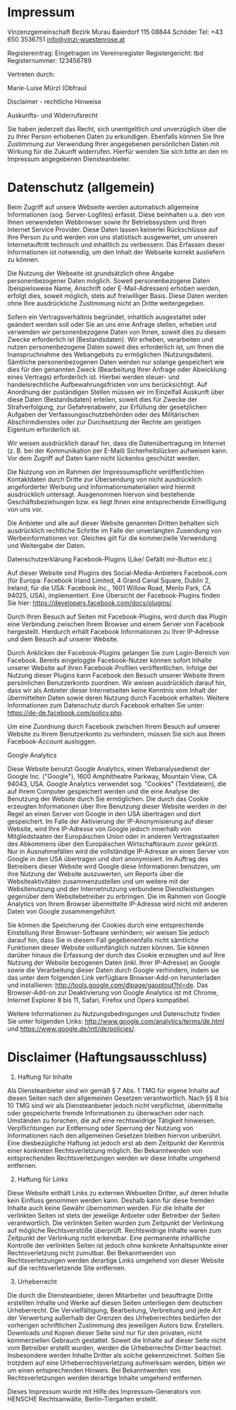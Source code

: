 # Impressum

Vinzenzgemeinschaft Bezirk Murau
Baierdorf 115
08844 Schöder
Tel: +43 650 3536751
info@vinzi-wuestenrose.at

Registereintrag:
Eingetragen im Vereinsregister
Registergericht: tbd
Registernummer: 123456789

Vertreten durch:

Marie-Luise Mürzl (Obfrau)

 

Disclaimer - rechtliche Hinweise

Auskunfts- und Widerrufsrecht

Sie haben jederzeit das Recht, sich unentgeltlich und unverzüglich über die zu Ihrer Person erhobenen Daten zu erkundigen. Ebenfalls können Sie Ihre Zustimmung zur Verwendung Ihrer angegebenen persönlichen Daten mit Wirkung für die Zukunft widerrufen. Hierfür wenden Sie sich bitte an den im Impressum angegebenen Diensteanbieter.

# Datenschutz (allgemein)

Beim Zugriff auf unsere Webseite werden automatisch allgemeine Informationen (sog. Server-Logfiles) erfasst. Diese beinhalten u.a. den von Ihnen verwendeten Webbrowser sowie Ihr Betriebssystem und Ihren Internet Service Provider. Diese Daten lassen keinerlei Rückschlüsse auf Ihre Person zu und werden von uns statistisch ausgewertet, um unseren Internetauftritt technisch und inhaltlich zu verbessern. Das Erfassen dieser Informationen ist notwendig, um den Inhalt der Webseite korrekt ausliefern zu können.

Die Nutzung der Webseite ist grundsätzlich ohne Angabe personenbezogener Daten möglich. Soweit personenbezogene Daten (beispielsweise Name, Anschrift oder E-Mail-Adressen) erhoben werden, erfolgt dies, soweit möglich, stets auf freiwilliger Basis. Diese Daten werden ohne Ihre ausdrückliche Zustimmung nicht an Dritte weitergegeben.

Sofern ein Vertragsverhältnis begründet, inhaltlich ausgestaltet oder geändert werden soll oder Sie an uns eine Anfrage stellen, erheben und verwenden wir personenbezogene Daten von Ihnen, soweit dies zu diesem Zwecke erforderlich ist (Bestandsdaten). Wir erheben, verarbeiten und nutzen personenbezogene Daten soweit dies erforderlich ist, um Ihnen die Inanspruchnahme des Webangebots zu ermöglichen (Nutzungsdaten). Sämtliche personenbezogenen Daten werden nur solange gespeichert wie dies für den genannten Zweck (Bearbeitung Ihrer Anfrage oder Abwicklung eines Vertrags) erforderlich ist. Hierbei werden steuer- und handelsrechtliche Aufbewahrungsfristen von uns berücksichtigt. Auf Anordnung der zuständigen Stellen müssen wir im Einzelfall Auskunft über diese Daten (Bestandsdaten) erteilen, soweit dies für Zwecke der Strafverfolgung, zur Gefahrenabwehr, zur Erfüllung der gesetzlichen Aufgaben der Verfassungsschutzbehörden oder des Militärischen Abschirmdienstes oder zur Durchsetzung der Rechte am geistigen Eigentum erforderlich ist.

Wir weisen ausdrücklich darauf hin, dass die Datenübertragung im Internet (z. B. bei der Kommunikation per E-Mail) Sicherheitslücken aufweisen kann. Vor dem Zugriff auf Daten kann nicht lückenlos geschützt werden.

Die Nutzung von im Rahmen der Impressumspflicht veröffentlichten Kontaktdaten durch Dritte zur Übersendung von nicht ausdrücklich angeforderter Werbung und Informationsmaterialien wird hiermit ausdrücklich untersagt. Ausgenommen hiervon sind bestehende Geschäftsbeziehungen bzw. es liegt Ihnen eine entsprechende Einwilligung von uns vor.

Die Anbieter und alle auf dieser Website genannten Dritten behalten sich ausdrücklich rechtliche Schritte im Falle der unverlangten Zusendung von Werbeinformationen vor. Gleiches gilt für die kommerzielle Verwendung und Weitergabe der Daten.

Datenschutzerklärung Facebook-Plugins (Like/ Gefällt mir-Button etc.)

Auf dieser Website sind Plugins des Social-Media-Anbieters Facebook.com (für Europa: Facebook Irland Limited, 4 Grand Canal Square, Dublin 2, Ireland; für die USA: Facebook Inc., 1601 Willow Road, Menlo Park, CA 94025, USA), implementiert. Eine Übersicht der Facebook-Plugins finden Sie hier: https://developers.facebook.com/docs/plugins/.

Durch Ihren Besuch auf Seiten mit Facebook-Plugins, wird durch das Plugin eine Verbindung zwischen Ihrem Browser und einem Server von Facebook hergestellt. Hierdurch erhält Facebook Informationen zu Ihrer IP-Adresse und dem Besuch auf unserer Website.

Durch Anklicken der Facebook-Plugins gelangen Sie zum Login-Bereich von Facebook. Bereits eingeloggte Facebook-Nutzer können sofort Inhalte unserer Website auf ihren Facebook-Profilen veröffentlichen. Infolge der Nutzung dieser Plugins kann Facebook den Besuch unserer Website Ihrem persönlichen Benutzerkonto zuordnen. Wir weisen ausdrücklich darauf hin, dass wir als Anbieter dieser Internetseiten keine Kenntnis vom Inhalt der übermittelten Daten sowie deren Nutzung durch Facebook erhalten. Weitere Informationen zum Datenschutz durch Facebook erhalten Sie unter: https://de-de.facebook.com/policy.php.

Um eine Zuordnung durch Facebook zwischen Ihrem Besuch auf unserer Website zu Ihrem Benutzerkonto zu verhindern, müssen Sie sich aus Ihrem Facebook-Account ausloggen.

Google Analytics

Diese Website benutzt Google Analytics, einen Webanalysedienst der Google Inc. ("Google"), 1600 Amphitheatre Parkway, Mountain View, CA 94043, USA. Google Analytics verwendet sog. "Cookies" (Textdateien), die auf Ihrem Computer gespeichert werden und die eine Analyse der Benutzung der Website durch Sie ermöglichen. Die durch das Cookie erzeugten Informationen über Ihre Benutzung dieser Website werden in der Regel an einen Server von Google in den USA übertragen und dort gespeichert. Im Falle der Aktivierung der IP-Anonymisierung auf dieser Website, wird Ihre IP-Adresse von Google jedoch innerhalb von Mitgliedstaaten der Europäischen Union oder in anderen Vertragsstaaten des Abkommens über den Europäischen Wirtschaftsraum zuvor gekürzt. Nur in Ausnahmefällen wird die vollständige IP-Adresse an einen Server von Google in den USA übertragen und dort anonymisiert. Im Auftrag des Betreibers dieser Website wird Google diese Informationen benutzen, um Ihre Nutzung der Website auszuwerten, um Reports über die Websiteaktivitäten zusammenzustellen und um weitere mit der Websitenutzung und der Internetnutzung verbundene Dienstleistungen gegenüber dem Websitebetreiber zu erbringen. Die im Rahmen von Google Analytics von Ihrem Browser übermittelte IP-Adresse wird nicht mit anderen Daten von Google zusammengeführt.

Sie können die Speicherung der Cookies durch eine entsprechende Einstellung Ihrer Browser-Software verhindern; wir weisen Sie jedoch darauf hin, dass Sie in diesem Fall gegebenenfalls nicht sämtliche Funktionen dieser Website vollumfänglich nutzen können. Sie können darüber hinaus die Erfassung der durch das Cookie erzeugten und auf Ihre Nutzung der Website bezogenen Daten (inkl. Ihrer IP-Adresse) an Google sowie die Verarbeitung dieser Daten durch Google verhindern, indem sie das unter dem folgenden Link verfügbare Browser-Add-on herunterladen und installieren: http://tools.google.com/dlpage/gaoptout?hl=de. Das Browser-Add-on zur Deaktivierung von Google Analytics ist mit Chrome, Internet Explorer 8 bis 11, Safari, Firefox und Opera kompatibel.

Weitere Informationen zu Nutzungsbedingungen und Datenschutz finden Sie unter folgenden Links: http://www.google.com/analytics/terms/de.html und https://www.google.de/intl/de/policies/.

 

# Disclaimer (Haftungsausschluss)

1. Haftung für Inhalte

Als Diensteanbieter sind wir gemäß § 7 Abs. 1 TMG für eigene Inhalte auf diesen Seiten nach den allgemeinen Gesetzen verantwortlich. Nach §§ 8 bis 10 TMG sind wir als Diensteanbieter jedoch nicht verpflichtet, übermittelte oder gespeicherte fremde Informationen zu überwachen oder nach Umständen zu forschen, die auf eine rechtswidrige Tätigkeit hinweisen. Verpflichtungen zur Entfernung oder Sperrung der Nutzung von Informationen nach den allgemeinen Gesetzen bleiben hiervon unberührt. Eine diesbezügliche Haftung ist jedoch erst ab dem Zeitpunkt der Kenntnis einer konkreten Rechtsverletzung möglich. Bei Bekanntwerden von entsprechenden Rechtsverletzungen werden wir diese Inhalte umgehend entfernen.

2. Haftung für Links

Diese Website enthält Links zu externen Webseiten Dritter, auf deren Inhalte kein Einfluss genommen werden kann. Deshalb kann für diese fremden Inhalte auch keine Gewähr übernommen werden. Für die Inhalte der verlinkten Seiten ist stets der jeweilige Anbieter oder Betreiber der Seiten verantwortlich. Die verlinkten Seiten wurden zum Zeitpunkt der Verlinkung auf mögliche Rechtsverstöße überprüft. Rechtswidrige Inhalte waren zum Zeitpunkt der Verlinkung nicht erkennbar. Eine permanente inhaltliche Kontrolle der verlinkten Seiten ist jedoch ohne konkrete Anhaltspunkte einer Rechtsverletzung nicht zumutbar. Bei Bekanntwerden von Rechtsverletzungen werden derartige Links umgehend von dieser Website auf die rechtsverletzende Site entfernen.

3. Urheberrecht

Die durch die Diensteanbieter, deren Mitarbeiter und beauftragte Dritte erstellten Inhalte und Werke auf diesen Seiten unterliegen dem deutschen Urheberrecht. Die Vervielfältigung, Bearbeitung, Verbreitung und jede Art der Verwertung außerhalb der Grenzen des Urheberrechtes bedürfen der vorherigen schriftlichen Zustimmung des jeweiligen Autors bzw. Erstellers. Downloads und Kopien dieser Seite sind nur für den privaten, nicht kommerziellen Gebrauch gestattet. Soweit die Inhalte auf dieser Seite nicht vom Betreiber erstellt wurden, werden die Urheberrechte Dritter beachtet. Insbesondere werden Inhalte Dritter als solche gekennzeichnet. Sollten Sie trotzdem auf eine Urheberrechtsverletzung aufmerksam werden, bitten wir um einen entsprechenden Hinweis. Bei Bekanntwerden von Rechtsverletzungen werden derartige Inhalte umgehend entfernen.

 

Dieses Impressum wurde mit Hilfe des Impressum-Generators von HENSCHE Rechtsanwälte, Berlin-Tiergarten erstellt.